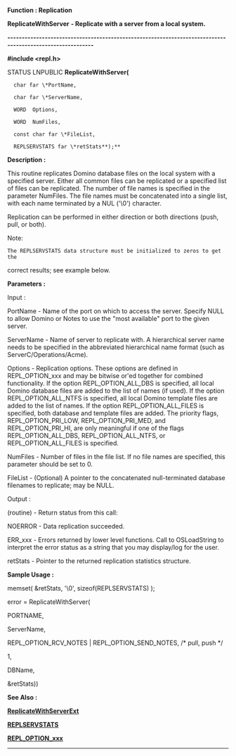 




<!--
 /\* Font Definitions \*/
 @font-face
 {font-family:Courier;
 panose-1:2 7 4 9 2 2 5 2 4 4;}
@font-face
 {font-family:"Tms Rmn";
 panose-1:2 2 6 3 4 5 5 2 3 4;}
@font-face
 {font-family:Helv;
 panose-1:2 11 6 4 2 2 2 3 2 4;}
@font-face
 {font-family:"Cambria Math";
 panose-1:2 4 5 3 5 4 6 3 2 4;}
 /\* Style Definitions \*/
 p.MsoNormal, li.MsoNormal, div.MsoNormal
 {margin-top:0cm;
 margin-right:0cm;
 margin-bottom:8.0pt;
 margin-left:0cm;
 line-height:107%;
 font-size:11.0pt;
 font-family:"Calibri",sans-serif;}
.MsoChpDefault
 {font-size:11.0pt;}
.MsoPapDefault
 {margin-bottom:8.0pt;
 line-height:107%;}
 /\* Page Definitions \*/
 @page WordSection1
 {size:612.0pt 792.0pt;
 margin:72.0pt 72.0pt 72.0pt 72.0pt;}
div.WordSection1
 {page:WordSection1;}
-->




 


**Function : Replication**



**ReplicateWithServer** **- Replicate
with a server from a local system.**


**----------------------------------------------------------------------------------------------------------**



**#include <repl.h>**



STATUS
LNPUBLIC **ReplicateWithServer(**  

      char far \*PortName,  

      char far \*ServerName,  

      WORD  Options,  

      WORD  NumFiles,  

      const char far \*FileList,  

      REPLSERVSTATS far \*retStats**);**



**Description :**



This routine
replicates Domino database files on the local system with a specified server. 
Either all common files can be replicated or a specified list of files can be
replicated.  The number of file names is specified in the parameter NumFiles. 
The file names must be concatenated into a single list, with each name
terminated by a NUL ('\0') character.  

  

Replication can be performed in either direction or both directions (push,
pull, or both).  

  

Note:  

    The REPLSERVSTATS data structure must be initialized to zeros to get the
correct results; see example below.


 


**Parameters :**



Input :  

PortName  -   Name of the port on which to access the server.  Specify NULL to
allow Domino or Notes to use the "most available" port to the given
server.  

  

ServerName  -  Name of server to replicate with.    A hierarchical server name
needs to be specified in the abbreviated hierarchical name format (such as
ServerC/Operations/Acme).  

  

Options  -  Replication options.  These options are defined in REPL\_OPTION\_xxx
and may be bitwise or'ed together for combined functionality.  If the option
REPL\_OPTION\_ALL\_DBS is specified, all local Domino database files are added to
the list of names (if used).  If the option REPL\_OPTION\_ALL\_NTFS is specified,
all local Domino template files are added to the list of names.  If the option
REPL\_OPTION\_ALL\_FILES is specified, both database and template files are
added.  The priority flags, REPL\_OPTION\_PRI\_LOW, REPL\_OPTION\_PRI\_MED, and REPL\_OPTION\_PRI\_HI,
are only meaningful if one of the flags REPL\_OPTION\_ALL\_DBS,
REPL\_OPTION\_ALL\_NTFS, or REPL\_OPTION\_ALL\_FILES is specified.  

  

NumFiles  -  Number of files in the file list.  If no file names are specified,
this parameter should be set to 0.  

  

FileList  -  (Optional)  A pointer to the concatenated null-terminated database
filenames to replicate;  may be NULL.  

  




Output :  

(routine)  -  Return status from this call:   

  

NOERROR - Data replication succeeded.  

  

ERR\_xxx - Errors returned by lower level functions.  Call to OSLoadString to
interpret the error status as a string that you may display/log for the user.  

  

  

retStats  -   Pointer to the returned replication statistics structure.  

  




 **Sample Usage :**


memset( &retStats,
'\0', sizeof(REPLSERVSTATS) );  

error = ReplicateWithServer(


   PORTNAME,


   ServerName,   

   REPL\_OPTION\_RCV\_NOTES | REPL\_OPTION\_SEND\_NOTES,  /\* pull, push \*/  

   1,  

   DBName,  

   &retStats))


 **See Also :**


**[ReplicateWithServerExt](ReplicateWithServerExt.md)**


**[REPLSERVSTATS](REPLSERVSTATS.md)**


**[REPL\_OPTION\_xxx](REPL_OPTION_xxx.md)**



----------------------------------------------------------------------------------------------------------


 






